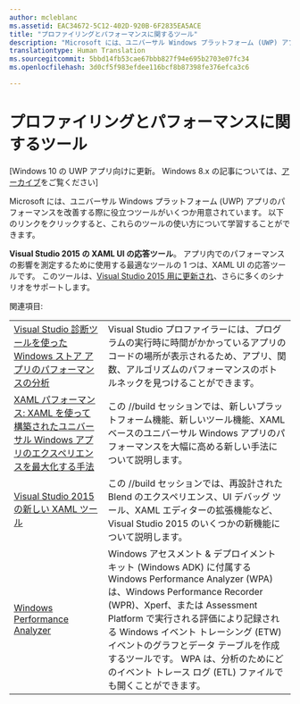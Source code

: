 ```yaml
---
author: mcleblanc
ms.assetid: EAC34672-5C12-402D-920B-6F2835EA5ACE
title: "プロファイリングとパフォーマンスに関するツール"
description: "Microsoft には、ユニバーサル Windows プラットフォーム (UWP) アプリのパフォーマンスを改善する際に役立つツールがいくつか用意されています。"
translationtype: Human Translation
ms.sourcegitcommit: 5bbd14fb53cae67bbb827f94e695b2703e07fc34
ms.openlocfilehash: 3d0cf5f983efdee116bcf8b87398fe376efca3c6

---
```

# プロファイリングとパフォーマンスに関するツール

\[Windows 10 の UWP アプリ向けに更新。 Windows 8.x の記事については、[アーカイブ](http://go.microsoft.com/fwlink/p/?linkid=619132)をご覧ください\]

Microsoft には、ユニバーサル Windows プラットフォーム (UWP) アプリのパフォーマンスを改善する際に役立つツールがいくつか用意されています。 以下のリンクをクリックすると、これらのツールの使い方について学習することができます。

**Visual Studio 2015 の XAML UI の応答ツール**。 アプリ内でのパフォーマンスの影響を測定するために使用する最適なツールの 1 つは、XAML UI の応答ツールです。 このツールは、[Visual Studio 2015 用に更新され](http://blogs.msdn.com/b/wpf/archive/2015/01/14/new-ui-performance-analysis-tool-for-wpf-applications.aspx)、さらに多くのシナリオをサポートします。

関連項目: 

|           |             |
|-----------|-------------|
| [Visual Studio 診断ツールを使った Windows ストア アプリのパフォーマンスの分析](https://msdn.microsoft.com/library/windows/apps/xaml/hh696636.aspx) | Visual Studio プロファイラーには、プログラムの実行時に時間がかかっているアプリのコードの場所が表示されるため、アプリ、関数、アルゴリズムのパフォーマンスのボトルネックを見つけることができます。 |
| [XAML パフォーマンス: XAML を使って構築されたユニバーサル Windows アプリのエクスペリエンスを最大化する手法](https://channel9.msdn.com/Events/Build/2015/3-698) | この //build セッションでは、新しいプラットフォーム機能、新しいツール機能、XAML ベースのユニバーサル Windows アプリのパフォーマンスを大幅に高める新しい手法について説明します。 |
| [Visual Studio 2015 の新しい XAML ツール](https://channel9.msdn.com/Events/Build/2015/2-697) | この //build セッションでは、再設計された Blend のエクスペリエンス、UI デバッグ ツール、XAML エディターの拡張機能など、Visual Studio 2015 のいくつかの新機能について説明します。 |
| [Windows Performance Analyzer](https://msdn.microsoft.com/library/windows/apps/xaml/hh448170.aspx) | Windows アセスメント & デプロイメント キット (Windows ADK) に付属する Windows Performance Analyzer (WPA) は、Windows Performance Recorder (WPR)、Xperf、または Assessment Platform で実行される評価により記録される Windows イベント トレーシング (ETW) イベントのグラフとデータ テーブルを作成するツールです。 WPA は、分析のためにどのイベント トレース ログ (ETL) ファイルでも開くことができます。 |

 




<!--HONumber=Aug16_HO3-->


